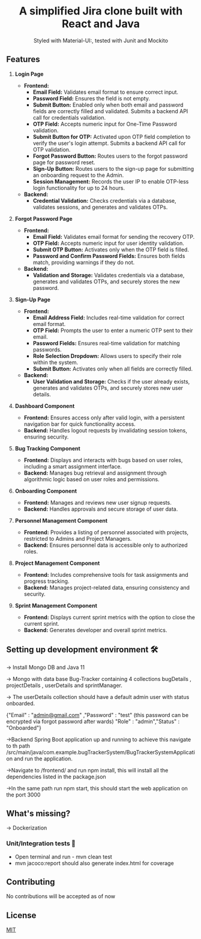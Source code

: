 <h1 align="center">A simplified Jira clone built with React and Java</h1>

<div align="center">Styled with Material-UI:, tested with Junit and Mockito </div>

## Features

1. **Login Page**
    - **Frontend:**
        - **Email Field:** Validates email format to ensure correct input.
        - **Password Field:** Ensures the field is not empty.
        - **Submit Button:** Enabled only when both email and password fields are correctly filled and validated. Submits a backend API call for credentials validation.
        - **OTP Field:** Accepts numeric input for One-Time Password validation.
        - **Submit Button for OTP:** Activated upon OTP field completion to verify the user's login attempt. Submits a backend API call for OTP validation.
        - **Forgot Password Button:** Routes users to the forgot password page for password reset.
        - **Sign-Up Button:** Routes users to the sign-up page for submitting an onboarding request to the Admin.
        - **Session Management:** Records the user IP to enable OTP-less login functionality for up to 24 hours.
    - **Backend:**
        - **Credential Validation:** Checks credentials via a database, validates sessions, and generates and validates OTPs.

2. **Forgot Password Page**
    - **Frontend:**
        - **Email Field:** Validates email format for sending the recovery OTP.
        - **OTP Field:** Accepts numeric input for user identity validation.
        - **Submit OTP Button:** Activates only when the OTP field is filled.
        - **Password and Confirm Password Fields:** Ensures both fields match, providing warnings if they do not.
    - **Backend:**
        - **Validation and Storage:** Validates credentials via a database, generates and validates OTPs, and securely stores the new password.

3. **Sign-Up Page**
    - **Frontend:**
        - **Email Address Field:** Includes real-time validation for correct email format.
        - **OTP Field:** Prompts the user to enter a numeric OTP sent to their email.
        - **Password Fields:** Ensures real-time validation for matching passwords.
        - **Role Selection Dropdown:** Allows users to specify their role within the system.
        - **Submit Button:** Activates only when all fields are correctly filled.
    - **Backend:**
        - **User Validation and Storage:** Checks if the user already exists, generates and validates OTPs, and securely stores new user details.

4. **Dashboard Component**
    - **Frontend:** Ensures access only after valid login, with a persistent navigation bar for quick functionality access.
    - **Backend:** Handles logout requests by invalidating session tokens, ensuring security.

5. **Bug Tracking Component**
    - **Frontend:** Displays and interacts with bugs based on user roles, including a smart assignment interface.
    - **Backend:** Manages bug retrieval and assignment through algorithmic logic based on user roles and permissions.

6. **Onboarding Component**
    - **Frontend:** Manages and reviews new user signup requests.
    - **Backend:** Handles approvals and secure storage of user data.

7. **Personnel Management Component**
    - **Frontend:** Provides a listing of personnel associated with projects, restricted to Admins and Project Managers.
    - **Backend:** Ensures personnel data is accessible only to authorized roles.

8. **Project Management Component**
    - **Frontend:** Includes comprehensive tools for task assignments and progress tracking.
    - **Backend:** Manages project-related data, ensuring consistency and security.

9. **Sprint Management Component**
    - **Frontend:** Displays current sprint metrics with the option to close the current sprint.
    - **Backend:** Generates developer and overall sprint metrics.

## Setting up development environment 🛠

-> Install Mongo DB and Java 11

-> Mongo with data base Bug-Tracker containing 4 collections bugDetails , projectDetails , userDetails and
sprintManager.

-> The userDetails collection should have a default admin user with status onboarded.

{"Email" : "admin@gmail.com" ,"Password" : "test" (this password can be encrypted via forgot password after wards)
"Role" : "admin","Status" : "Onboarded"}

->Backend Spring Boot application up and running to achieve this navigate to th path <rootproject>
/src/main/java/com.example.bugTrackerSystem/BugTrackerSystemApplication and run the application.

->Navigate to <rootproject>/frontend/ and run npm install, this will install all the dependencies listed in the
package.json

->In the same path run npm start, this should start the web application on the port 3000

## What's missing?

-> Dockerization

### Unit/Integration tests 🧪

- Open terminal and run - mvn clean test
- mvn jacoco:report should also generate index.html for coverage

## Contributing

No contributions will be accepted as of now

## License

[MIT](https://opensource.org/licenses/MIT)

